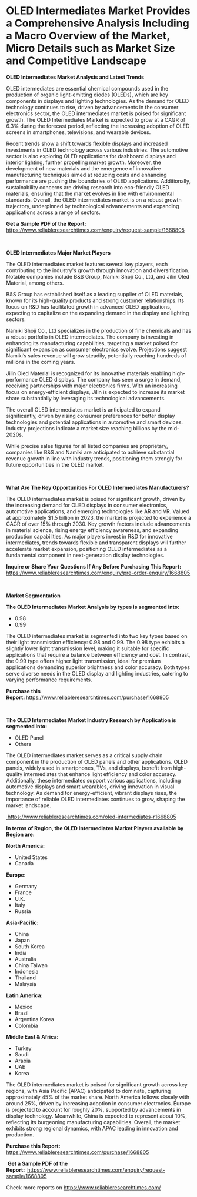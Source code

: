 <p><h1>OLED Intermediates Market Provides a Comprehensive Analysis Including a Macro Overview of the Market, Micro Details such as Market Size and Competitive Landscape</h1></p><p><strong>OLED Intermediates Market Analysis and Latest Trends</strong></p>
<p><p>OLED intermediates are essential chemical compounds used in the production of organic light-emitting diodes (OLEDs), which are key components in displays and lighting technologies. As the demand for OLED technology continues to rise, driven by advancements in the consumer electronics sector, the OLED intermediates market is poised for significant growth. The OLED Intermediates Market is expected to grow at a CAGR of 6.3% during the forecast period, reflecting the increasing adoption of OLED screens in smartphones, televisions, and wearable devices.</p><p>Recent trends show a shift towards flexible displays and increased investments in OLED technology across various industries. The automotive sector is also exploring OLED applications for dashboard displays and interior lighting, further propelling market growth. Moreover, the development of new materials and the emergence of innovative manufacturing techniques aimed at reducing costs and enhancing performance are pushing the boundaries of OLED applications. Additionally, sustainability concerns are driving research into eco-friendly OLED materials, ensuring that the market evolves in line with environmental standards. Overall, the OLED intermediates market is on a robust growth trajectory, underpinned by technological advancements and expanding applications across a range of sectors.</p></p>
<p><strong>Get a Sample PDF of the Report:&nbsp;</strong> <a href="https://www.reliableresearchtimes.com/enquiry/request-sample/1668805?utm_campaign=3059&utm_medium=2&utm_source=Github&utm_content=ia&utm_term=01042025&utm_id=oled-intermediates">https://www.reliableresearchtimes.com/enquiry/request-sample/1668805</a></p>
<p>&nbsp;</p>
<p><strong>OLED Intermediates Major Market Players</strong></p>
<p><p>The OLED intermediates market features several key players, each contributing to the industry's growth through innovation and diversification. Notable companies include B&S Group, Namiki Shoji Co., Ltd, and Jilin Oled Material, among others.</p><p>B&S Group has established itself as a leading supplier of OLED materials, known for its high-quality products and strong customer relationships. Its focus on R&D has facilitated growth in advanced OLED applications, expecting to capitalize on the expanding demand in the display and lighting sectors.</p><p>Namiki Shoji Co., Ltd specializes in the production of fine chemicals and has a robust portfolio in OLED intermediates. The company is investing in enhancing its manufacturing capabilities, targeting a market poised for significant expansion as consumer electronics evolve. Projections suggest Namiki’s sales revenue will grow steadily, potentially reaching hundreds of millions in the coming years.</p><p>Jilin Oled Material is recognized for its innovative materials enabling high-performance OLED displays. The company has seen a surge in demand, receiving partnerships with major electronics firms. With an increasing focus on energy-efficient displays, Jilin is expected to increase its market share substantially by leveraging its technological advancements.</p><p>The overall OLED intermediates market is anticipated to expand significantly, driven by rising consumer preferences for better display technologies and potential applications in automotive and smart devices. Industry projections indicate a market size reaching billions by the mid-2020s.</p><p>While precise sales figures for all listed companies are proprietary, companies like B&S and Namiki are anticipated to achieve substantial revenue growth in line with industry trends, positioning them strongly for future opportunities in the OLED market.</p></p>
<p>&nbsp;</p>
<p><strong>What Are The Key Opportunities For OLED Intermediates Manufacturers?</strong></p>
<p><p>The OLED intermediates market is poised for significant growth, driven by the increasing demand for OLED displays in consumer electronics, automotive applications, and emerging technologies like AR and VR. Valued at approximately $1.5 billion in 2023, the market is projected to experience a CAGR of over 15% through 2030. Key growth factors include advancements in material science, rising energy efficiency awareness, and expanding production capabilities. As major players invest in R&D for innovative intermediates, trends towards flexible and transparent displays will further accelerate market expansion, positioning OLED intermediates as a fundamental component in next-generation display technologies.</p></p>
<p><strong>Inquire or Share Your Questions If Any Before Purchasing This Report:</strong> <a href="https://www.reliableresearchtimes.com/enquiry/pre-order-enquiry/1668805?utm_campaign=3059&utm_medium=2&utm_source=Github&utm_content=ia&utm_term=01042025&utm_id=oled-intermediates">https://www.reliableresearchtimes.com/enquiry/pre-order-enquiry/1668805</a></p>
<p>&nbsp;</p>
<p><strong>Market Segmentation</strong></p>
<p><strong>The OLED Intermediates Market Analysis by types is segmented into:</strong></p>
<p><ul><li>0.98</li><li>0.99</li></ul></p>
<p><p>The OLED intermediates market is segmented into two key types based on their light transmission efficiency: 0.98 and 0.99. The 0.98 type exhibits a slightly lower light transmission level, making it suitable for specific applications that require a balance between efficiency and cost. In contrast, the 0.99 type offers higher light transmission, ideal for premium applications demanding superior brightness and color accuracy. Both types serve diverse needs in the OLED display and lighting industries, catering to varying performance requirements.</p></p>
<p><strong>Purchase this Report:&nbsp;</strong><a href="https://www.reliableresearchtimes.com/purchase/1668805?utm_campaign=3059&utm_medium=2&utm_source=Github&utm_content=ia&utm_term=01042025&utm_id=oled-intermediates">https://www.reliableresearchtimes.com/purchase/1668805</a></p>
<p>&nbsp;</p>
<p><strong>The OLED Intermediates Market Industry Research by Application is segmented into:</strong></p>
<p><ul><li>OLED Panel</li><li>Others</li></ul></p>
<p><p>The OLED intermediates market serves as a critical supply chain component in the production of OLED panels and other applications. OLED panels, widely used in smartphones, TVs, and displays, benefit from high-quality intermediates that enhance light efficiency and color accuracy. Additionally, these intermediates support various applications, including automotive displays and smart wearables, driving innovation in visual technology. As demand for energy-efficient, vibrant displays rises, the importance of reliable OLED intermediates continues to grow, shaping the market landscape.</p></p>
<p><a href="https://www.reliableresearchtimes.com/oled-intermediates-r1668805?utm_campaign=3059&utm_medium=2&utm_source=Github&utm_content=ia&utm_term=01042025&utm_id=oled-intermediates">&nbsp;https://www.reliableresearchtimes.com/oled-intermediates-r1668805</a></p>
<p><strong>In terms of Region, the OLED Intermediates Market Players available by Region are:</strong></p>
<p>
    <p> <strong> North America: </strong>
        <ul>
            <li>United States</li>
            <li>Canada</li>
        </ul>
        </p> 
    <p> <strong> Europe: </strong>
        <ul>
            <li>Germany</li>
            <li>France</li>
            <li>U.K.</li>
            <li>Italy</li>
            <li>Russia</li>
        </ul>
        </p> 
    <p> <strong> Asia-Pacific: </strong>
        <ul>
            <li>China</li>
            <li>Japan</li>
            <li>South Korea</li>
            <li>India</li>
            <li>Australia</li>
            <li>China Taiwan</li>
            <li>Indonesia</li>
            <li>Thailand</li>
            <li>Malaysia</li>
        </ul>
        </p> 
    <p> <strong> Latin America: </strong>
        <ul>
            <li>Mexico</li>
            <li>Brazil</li>
            <li>Argentina Korea</li>
            <li>Colombia</li>
        </ul>
        </p> 
    <p> <strong> Middle East & Africa: </strong>
        <ul>
            <li>Turkey</li>
            <li>Saudi</li>
            <li>Arabia</li>
            <li>UAE</li>
            <li>Korea</li>
        </ul>
    </p>
    </p>
<p><p>The OLED intermediates market is poised for significant growth across key regions, with Asia Pacific (APAC) anticipated to dominate, capturing approximately 45% of the market share. North America follows closely with around 25%, driven by increasing adoption in consumer electronics. Europe is projected to account for roughly 20%, supported by advancements in display technology. Meanwhile, China is expected to represent about 10%, reflecting its burgeoning manufacturing capabilities. Overall, the market exhibits strong regional dynamics, with APAC leading in innovation and production.</p></p>
<p><strong>Purchase this Report: </strong><a href="https://www.reliableresearchtimes.com/purchase/1668805?utm_campaign=3059&utm_medium=2&utm_source=Github&utm_content=ia&utm_term=01042025&utm_id=oled-intermediates">https://www.reliableresearchtimes.com/purchase/1668805</a></p>
<p>&nbsp;<strong>Get a Sample PDF of the Report:&nbsp;&nbsp;</strong><a href="https://www.reliableresearchtimes.com/enquiry/request-sample/1668805?utm_campaign=3059&utm_medium=2&utm_source=Github&utm_content=ia&utm_term=01042025&utm_id=oled-intermediates">https://www.reliableresearchtimes.com/enquiry/request-sample/1668805</a></p>
<p><strong></strong></p>
<p>Check more reports on <a href="https://www.reliableresearchtimes.com/?utm_campaign=3059&utm_medium=2&utm_source=Github&utm_content=ia&utm_term=01042025&utm_id=oled-intermediates">https://www.reliableresearchtimes.com/</a></p>